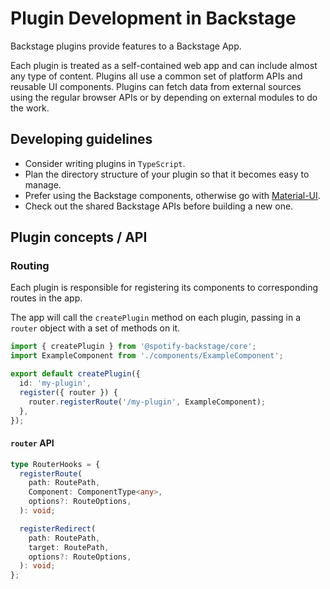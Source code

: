 # Plugin Development in Backstage

Backstage plugins provide features to a Backstage App.

Each plugin is treated as a self-contained web app and can include almost any type of content.
Plugins all use a common set of platform APIs and reusable UI components.
Plugins can fetch data from external sources using the regular browser APIs or by depending on
external modules to do the work.

<!-- MOVED TO create-a-plugin.md ## Creating a new plugin
On your command line, invoke the `backstage-cli` to create a new plugin:
```bash
yarn create-plugin
```

![](create-plugin_output.png)

This will create a new Backstage Plugin based on the ID that was provided. It will be built and
added to the Backstage App automatically.

*If `yarn start` is already running you should be able to see the default page for your new
plugin directly by navigating to `http://localhost:3000/my-plugin`.*

![](my-plugin_screenshot.png) -->

## Developing guidelines

- Consider writing plugins in `TypeScript`.
- Plan the directory structure of your plugin so that it becomes easy to manage.
- Prefer using the Backstage components, otherwise go with [Material-UI](https://material-ui.com/).
- Check out the shared Backstage APIs before building a new one.

## Plugin concepts / API

### Routing

Each plugin is responsible for registering its components to corresponding routes in the app.

The app will call the `createPlugin` method on each plugin, passing in a `router` object with a set
of methods on it.

```typescript
import { createPlugin } from '@spotify-backstage/core';
import ExampleComponent from './components/ExampleComponent';

export default createPlugin({
  id: 'my-plugin',
  register({ router }) {
    router.registerRoute('/my-plugin', ExampleComponent);
  },
});
```

#### `router` API

```typescript
type RouterHooks = {
  registerRoute(
    path: RoutePath,
    Component: ComponentType<any>,
    options?: RouteOptions,
  ): void;

  registerRedirect(
    path: RoutePath,
    target: RoutePath,
    options?: RouteOptions,
  ): void;
};
```
